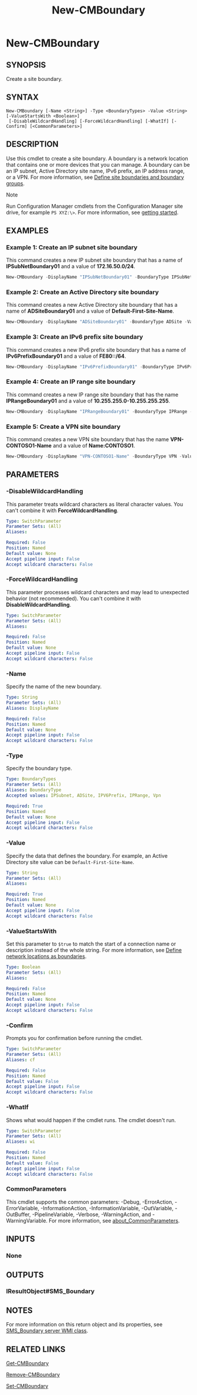﻿---
external help file: AdminUI.PS.dll-Help.xml
Module Name: ConfigurationManager
ms.date: 12/14/2021
schema: 2.0.0
title: New-CMBoundary
---

# New-CMBoundary

## SYNOPSIS

Create a site boundary.

## SYNTAX

```
New-CMBoundary [-Name <String>] -Type <BoundaryTypes> -Value <String> [-ValueStartsWith <Boolean>]
 [-DisableWildcardHandling] [-ForceWildcardHandling] [-WhatIf] [-Confirm] [<CommonParameters>]
```

## DESCRIPTION

Use this cmdlet to create a site boundary. A boundary is a network location that contains one or more devices that you can manage. A boundary can be an IP subnet, Active Directory site name, IPv6 prefix, an IP address range, or a VPN. For more information, see [Define site boundaries and boundary groups](/mem/configmgr/core/servers/deploy/configure/define-site-boundaries-and-boundary-groups).

> [!NOTE]
> Run Configuration Manager cmdlets from the Configuration Manager site drive, for example `PS XYZ:\>`. For more information, see [getting started](/powershell/sccm/overview).

## EXAMPLES

### Example 1: Create an IP subnet site boundary

This command creates a new IP subnet site boundary that has a name of **IPSubNetBoundary01** and a value of **172.16.50.0/24**.

```powershell
New-CMBoundary -DisplayName "IPSubNetBoundary01" -BoundaryType IPSubNet -Value "172.16.50.0/24"
```

### Example 2: Create an Active Directory site boundary

This command creates a new Active Directory site boundary that has a name of **ADSiteBoundary01** and a value of **Default-First-Site-Name**.

```powershell
New-CMBoundary -DisplayName "ADSiteBoundary01" -BoundaryType ADSite -Value "Default-First-Site-Name"
```

### Example 3: Create an IPv6 prefix site boundary

This command creates a new IPv6 prefix site boundary that has a name of **IPv6PrefixBoundary01** and a value of **FE80::/64**.

```powershell
New-CMBoundary -DisplayName "IPv6PrefixBoundary01" -BoundaryType IPv6Prefix -Value "FE80::/64"
```

### Example 4: Create an IP range site boundary

This command creates a new IP range site boundary that has the name **IPRangeBoundary01** and a value of **10.255.255.0-10.255.255.255**.

```powershell
New-CMBoundary -DisplayName "IPRangeBoundary01" -BoundaryType IPRange -Value "10.255.255.0-10.255.255.255"
```

### Example 5: Create a VPN site boundary

This command creates a new VPN site boundary that has the name **VPN-CONTOSO1-Name** and a value of **Name:CONTOSO1**.

```powershell
New-CMBoundary -DisplayName "VPN-CONTOSO1-Name" -BoundaryType VPN -Value "Name:CONTOSO1"
```

## PARAMETERS

### -DisableWildcardHandling

This parameter treats wildcard characters as literal character values. You can't combine it with **ForceWildcardHandling**.

```yaml
Type: SwitchParameter
Parameter Sets: (All)
Aliases:

Required: False
Position: Named
Default value: None
Accept pipeline input: False
Accept wildcard characters: False
```

### -ForceWildcardHandling

This parameter processes wildcard characters and may lead to unexpected behavior (not recommended). You can't combine it with **DisableWildcardHandling**.

```yaml
Type: SwitchParameter
Parameter Sets: (All)
Aliases:

Required: False
Position: Named
Default value: None
Accept pipeline input: False
Accept wildcard characters: False
```

### -Name

Specify the name of the new boundary.

```yaml
Type: String
Parameter Sets: (All)
Aliases: DisplayName

Required: False
Position: Named
Default value: None
Accept pipeline input: False
Accept wildcard characters: False
```

### -Type

Specify the boundary type.

```yaml
Type: BoundaryTypes
Parameter Sets: (All)
Aliases: BoundaryType
Accepted values: IPSubnet, ADSite, IPV6Prefix, IPRange, Vpn

Required: True
Position: Named
Default value: None
Accept pipeline input: False
Accept wildcard characters: False
```

### -Value

Specify the data that defines the boundary. For example, an Active Directory site value can be `Default-First-Site-Name`.

```yaml
Type: String
Parameter Sets: (All)
Aliases:

Required: True
Position: Named
Default value: None
Accept pipeline input: False
Accept wildcard characters: False
```

### -ValueStartsWith

Set this parameter to `$true` to match the start of a connection name or description instead of the whole string. For more information, see [Define network locations as boundaries](/mem/configmgr/core/servers/deploy/configure/boundaries#vpn).

```yaml
Type: Boolean
Parameter Sets: (All)
Aliases:

Required: False
Position: Named
Default value: None
Accept pipeline input: False
Accept wildcard characters: False
```

### -Confirm

Prompts you for confirmation before running the cmdlet.

```yaml
Type: SwitchParameter
Parameter Sets: (All)
Aliases: cf

Required: False
Position: Named
Default value: False
Accept pipeline input: False
Accept wildcard characters: False
```

### -WhatIf

Shows what would happen if the cmdlet runs. The cmdlet doesn't run.

```yaml
Type: SwitchParameter
Parameter Sets: (All)
Aliases: wi

Required: False
Position: Named
Default value: False
Accept pipeline input: False
Accept wildcard characters: False
```

### CommonParameters
This cmdlet supports the common parameters: -Debug, -ErrorAction, -ErrorVariable, -InformationAction, -InformationVariable, -OutVariable, -OutBuffer, -PipelineVariable, -Verbose, -WarningAction, and -WarningVariable. For more information, see [about_CommonParameters](http://go.microsoft.com/fwlink/?LinkID=113216).

## INPUTS

### None

## OUTPUTS

### IResultObject#SMS_Boundary

## NOTES

For more information on this return object and its properties, see [SMS_Boundary server WMI class](/mem/configmgr/develop/reference/core/servers/configure/sms_boundary-server-wmi-class).

## RELATED LINKS

[Get-CMBoundary](Get-CMBoundary.md)

[Remove-CMBoundary](Remove-CMBoundary.md)

[Set-CMBoundary](Set-CMBoundary.md)

